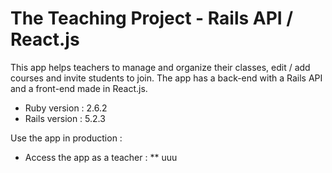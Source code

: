 # The Teaching Project - Rails API / React.js

This app helps teachers to manage and organize their classes, edit / add courses and invite students to join. The app has a back-end with a Rails API and a front-end made in React.js.

* Ruby version : 2.6.2
* Rails version : 5.2.3

Use the app in production :
* Access the app as a teacher : 
** uuu
